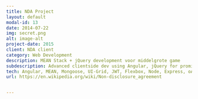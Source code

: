 ```yaml
---
title: NDA Project
layout: default
modal-id: 13
date: 2014-07-22
img: secret.png
alt: image-alt
project-date: 2015
client: NDA client
category: Web Development
description: MEAN Stack + jQuery development voor middelgrote game 
subdescription: Advanced clientside dev using Angular, jQuery for promise based animations, flexbox module, JWT, and serverside -  Nodejs/Express, Mongodb, Mongoose
tech: Angular, MEAN, Mongoose, UI-Grid, JWT, Flexbox, Node, Express, oAuth, angular-translate, Facebook API, Google API, Satellizer, Chart.js, Role-based Auth, Ubuntu, NGINX, HTML5, CSS3
url: https://en.wikipedia.org/wiki/Non-disclosure_agreement


---
```

